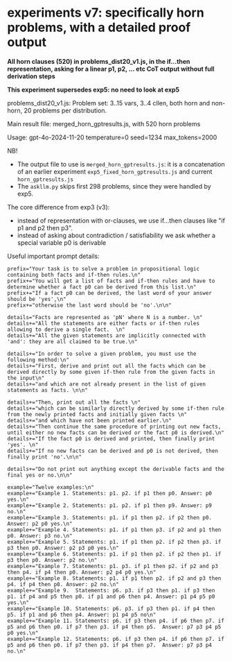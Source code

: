 # experiments v7: specifically horn problems, with a detailed proof output

**All horn clauses (520) in problems_dist20_v1.js, in the if...then representation, asking for a linear p1, p2, ... etc CoT output without full derivation steps**

**This experiment supersedes exp5: no need to look at exp5**

problems_dist20_v1.js:
Problem set: 3..15 vars, 3..4 cllen, both horn and non-horn, 20 problems per distribution.

Main result file: merged_horn_gptresults.js, with 520 horn problems

Usage:
    gpt-4o-2024-11-20
    temperature=0
    seed=1234
    max_tokens=2000

NB! 
* The output file to use is `merged_horn_gptresults.js`: it is a concatenation of an earlier experiment `exp5_fixed_horn_gptresults.js` and current `horn_gptresults.js`
* The `askllm.py` skips first 298 problems, since they were handled by exp5.

The core difference from exp3 (v3): 
* instead of representation with or-clauses, we use if...then clauses like "if p1 and p2 then p3".
* instead of asking about contradiction / satisfiability we ask whether a special variable p0 is derivable


Useful important prompt details:

    prefix="Your task is to solve a problem in propositional logic containing both facts and if-then rules.\n"
    prefix+="You will get a list of facts and if-then rules and have to determine whether a fact p0 can be derived from this list.\n"
    prefix+="If a fact p0 can be derived, the last word of your answer should be 'yes',\n"
    prefix+="otherwise the last word should be 'no'.\n\n"

    details="Facts are represented as 'pN' where N is a number. \n"
    details+="All the statements are either facts or if-then rules allowing to derive a single fact.  \n"
    details+="All the given statements are implicitly connected with 'and': they are all claimed to be true.\n"
    
    details+="In order to solve a given problem, you must use the following method:\n"
    details+="First, derive and print out all the facts which can be derived directly by some given if-then rule from the given facts in the input\n"
    details+="and which are not already present in the list of given statements as facts. \n\n"

    details+="Then, print out all the facts \n"
    details+="which can be similarly directly derived by some if-then rule from the newly printed facts and initially given facts \n"
    details+="and which have not been printed earlier.\n"
    details+="Then continue the same procedure of printing out new facts, until either no new facts can be derived or the fact p0 is derived.\n"
    details+="If the fact p0 is derived and printed, then finally print 'yes'. \n"
    details+="If no new facts can be derived and p0 is not derived, then finally print 'no'.\n\n"

    details+="Do not print out anything except the derivable facts and the final yes or no.\n\n"

    example="Twelve examples:\n"
    example+="Example 1. Statements: p1. p2. if p1 then p0. Answer: p0 yes.\n"
    example+="Example 2. Statements: p1. p2. if p1 then p9. Answer: p9 no.\n"
    example+="Example 3. Statements: p1. if p1 then p2. if p2 then p0. Answer: p2 p0 yes.\n"
    example+="Example 4. Statements: p1. if p1 then p3. if p2 and p1 then p0. Answer: p3 no.\n"
    example+="Example 5. Statements: p1. if p1 then p2. if p2 then p3. if p3 then p0. Answer: p2 p3 p0 yes.\n"
    example+="Example 6. Statements: p1. if p1 then p2. if p2 then p1. if p3 then p0. Answer: p2 no.\n"
    example+="Example 7. Statements: p1. p3. if p1 then p2. if p2 and p3 then p4. if p4 then p0. Answer: p2 p4 p0 yes.\n"
    example+="Example 8. Statements: p1. if p1 then p2. if p2 and p3 then p4. if p4 then p0. Answer: p2 no.\n"
    example+="Example 9.  Statements: p6. p3. if p3 then p1. if p3 then p1. if p4 and p5 then p0. if p1 and p6 then p4. Answer: p1 p4 p5 p0 yes.\n"
    example+="Example 10. Statements: p6. p3. if p3 then p1. if p4 then p5. if p1 and p6 then p4. Answer: p1 p4 p5 no\n"
    example+="Example 11. Statements: p6. if p3 then p4. if p6 then p7. if p5 and p6 then p0. if p7 then p3. if p4 then p5.  Answer: p7 p3 p4 p5 p0 yes.\n"
    example+="Example 12. Statements: p6. if p3 then p4. if p6 then p7. if p5 and p6 then p0. if p7 then p3. if p4 then p7.  Answer: p7 p3 p4 no.\n"
